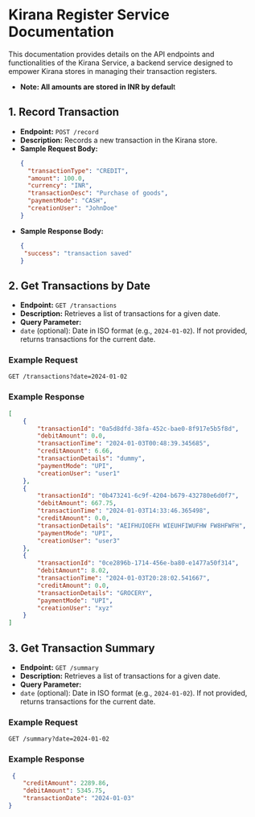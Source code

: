 # Kirana Register Service Documentation

This documentation provides details on the API endpoints and functionalities of the Kirana Service, a backend service designed to empower Kirana stores in managing their transaction registers.
- **Note: All amounts are stored in INR by defaul**t
## 1. Record Transaction

- **Endpoint:** `POST /record`
- **Description:** Records a new transaction in the Kirana store.
- **Sample Request Body:**
  ```json
  {
    "transactionType": "CREDIT",
    "amount": 100.0,
    "currency": "INR",
    "transactionDesc": "Purchase of goods",
    "paymentMode": "CASH",
    "creationUser": "JohnDoe"
  }
 - **Sample Response Body:**
   ```json
   {
    "success": "transaction saved"
   }
   

## 2. Get Transactions by Date

- **Endpoint:** `GET /transactions`
- **Description:** Retrieves a list of transactions for a given date.
- **Query Parameter:**
- `date` (optional): Date in ISO format (e.g., `2024-01-02`). If not provided, returns transactions for the current date.

### Example Request

```http
GET /transactions?date=2024-01-02
```
### Example Response

```json
[
    {
        "transactionId": "0a5d8dfd-38fa-452c-bae0-8f917e5b5f8d",
        "debitAmount": 0.0,
        "transactionTime": "2024-01-03T00:48:39.345685",
        "creditAmount": 6.66,
        "transactionDetails": "dummy",
        "paymentMode": "UPI",
        "creationUser": "user1"
    },
    {
        "transactionId": "0b473241-6c9f-4204-b679-432780e6d0f7",
        "debitAmount": 667.75,
        "transactionTime": "2024-01-03T14:33:46.365498",
        "creditAmount": 0.0,
        "transactionDetails": "AEIFHUIOEFH WIEUHFIWUFHW FW8HFWFH",
        "paymentMode": "UPI",
        "creationUser": "user3"
    },
    {
        "transactionId": "0ce2896b-1714-456e-ba80-e1477a50f314",
        "debitAmount": 8.02,
        "transactionTime": "2024-01-03T20:28:02.541667",
        "creditAmount": 0.0,
        "transactionDetails": "GROCERY",
        "paymentMode": "UPI",
        "creationUser": "xyz"
    }
]
```
## 3. Get Transaction Summary

- **Endpoint:** `GET /summary`
- **Description:** Retrieves a list of transactions for a given date.
- **Query Parameter:**
- `date` (optional): Date in ISO format (e.g., `2024-01-02`). If not provided, returns transactions for the current date.

### Example Request

```http
GET /summary?date=2024-01-02
```
### Example Response

```json
 {
    "creditAmount": 2289.86,
    "debitAmount": 5345.75,
    "transactionDate": "2024-01-03"
}
```


